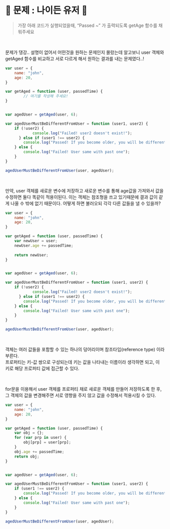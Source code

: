 # 🐧 문제 : 나이든 유저 🐧
>가장 아래 코드가 실행되었을때, “Passed ~” 가 출력되도록 getAge 함수를 채워주세요

<br/>

문제가 댕강.. 설명이 없어서 어떤것을 원하는 문제인지 몰랐는데 알고보니 user 객체와 getAged 함수를 비교하고 서로 다르게 해서 원하는 결과를 내는 문제였다..!
```js
var user = {
    name: "john",
    age: 20,
}

var getAged = function (user, passedTime) {
		// 여기를 작성해 주세요!
}


var agedUser = getAged(user, 6);

var agedUserMustBeDifferentFromUser = function (user1, user2) {
    if (!user2) {
		    console.log("Failed! user2 doesn't exist!");
	  } else if (user1 !== user2) { 
        console.log("Passed! If you become older, you will be different from you in the past!")
    } else {
        console.log("Failed! User same with past one");
    }
}

agedUserMustBeDifferentFromUser(user, agedUser);
``` 

<br/>

만약, user 객체를 새로운 변수에 저장하고 새로운 변수를 통해 age값을 가져와서 값을 수정하면 둘다 똑같이 적용이된다. 이는  객체는 참조형을 쓰고 있기때문에 결과 값이 같게 나올 수 밖에 없기 때문이다. 어떻게 하면 불러오되 각각 다른 값들을 낼 수 있을까?

```js
var user = {
    name: "john",
    age: 20,
}

var getAged = function (user, passedTime) {
	var newUser = user;
    newUser.age += passedTime;
    
    return newUser;
}


var agedUser = getAged(user, 6);

var agedUserMustBeDifferentFromUser = function (user1, user2) {
    if (!user2) {
		    console.log("Failed! user2 doesn't exist!");
	  } else if (user1 !== user2) { 
        console.log("Passed! If you become older, you will be different from you in the past!")
    } else {
        console.log("Failed! User same with past one");
    }
}

agedUserMustBeDifferentFromUser(user, agedUser);
``` 

<br/>

객체는 여러 값들을 포함할 수 있는 하나의 덩어리이며 참조타입(reference type) 이라 부른다. <br/>
프로퍼티는 키-값 쌍으로 구성되는데 키는 값을 나타내는 이름이라 생각하면 되고, 이 키로 해당 프로퍼티 값에 접근할 수 있다. <br/>

<br/>

for문을 이용해서 user 객체를 프로퍼티 채로 새로운 객체를 만들어 저장하도록 한 후, 그 객체의 값을 변경해주면 서로 영향을 주지 않고 값을 수정해서 적용시킬 수 있다. <br/>
```js
var user = {
    name: "john",
    age: 20,
}

var getAged = function (user, passedTime) {
    var obj = {};
    for (var prp in user) {
        obj[prp] = user[prp];
    }
    obj.age += passedTime; 
    return obj;
}


var agedUser = getAged(user, 6);

var agedUserMustBeDifferentFromUser = function (user1, user2) {
    if (user1 !== user2) { 
        console.log("Passed! If you become older, you will be different from you in the past!")
    } else {
        console.log("Failed! User same with past one");
    }
}

agedUserMustBeDifferentFromUser(user, agedUser);
``` 
